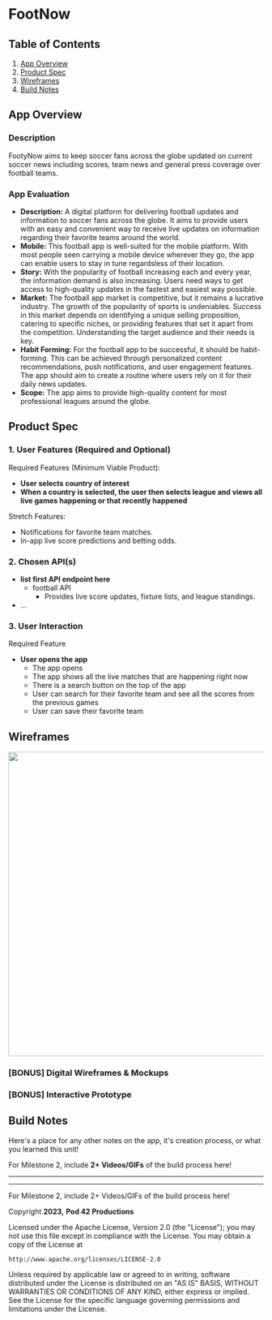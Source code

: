 # **FootNow**

## Table of Contents

1. [App Overview](#App-Overview)
1. [Product Spec](#Product-Spec)
1. [Wireframes](#Wireframes)
1. [Build Notes](#Build-Notes)

## App Overview

### Description 
FootyNow aims to keep soccer fans across the globe updated on current soccer news including scores, team news and general press coverage over football teams.


### App Evaluation

<!-- Evaluation of your app across the following attributes -->

- **Description:** A digital platform for delivering football updates and information to soccer fans across the globe. It aims to provide users with an easy and convenient way to receive live updates on information regarding their favorite teams around the world.
- **Mobile:** This football app is well-suited for the mobile platform. With most people seen carrying a mobile device wherever they go, the app can enable users to stay in tune regardsless of their location.
- **Story:** With the popularity of football increasing each and every year, the information demand is also increasing. Users need ways to get access to high-quality updates in the fastest and easiest way possible.
- **Market:** The football app market is competitive, but it remains a lucrative industry. The growth of the popularity of sports is undeniables. Success in this market depends on identifying a unique selling proposition, catering to specific niches, or providing features that set it apart from the competition. Understanding the target audience and their needs is key.
- **Habit Forming:** For the football app to be successful, it should be habit-forming. This can be achieved through personalized content recommendations, push notifications, and user engagement features. The app should aim to create a routine where users rely on it for their daily news updates.
- **Scope:** The app aims to provide high-quality content for most professional leagues around the globe.

## Product Spec

### 1. User Features (Required and Optional)

Required Features (Minimum Viable Product):

- **User selects country of interest**
- **When a country is selected, the user then selects league and views all live games happening or that recently happened**

Stretch Features:

- Notifications for favorite team matches.
- In-app live score predictions and betting odds.

### 2. Chosen API(s)

- **list first API endpoint here**
  - football API
    - Provides live score updates, fixture lists, and league standings.
- ...

### 3. User Interaction

Required Feature

- **User opens the app**
  - The app opens
  - The app shows all the live matches that are happening right now
  - There is a search button on the top of the app
  - User can search for their favorite team and see all the scores from the previous games
  - User can save their favorite team 
  

## Wireframes

<!-- Add picture of your hand sketched wireframes in this section -->
<img src="YOUR_WIREFRAME_IMAGE_URL" width=600>

### [BONUS] Digital Wireframes & Mockups

### [BONUS] Interactive Prototype

## Build Notes

Here's a place for any other notes on the app, it's creation 
process, or what you learned this unit!  

For Milestone 2, include **2+ Videos/GIFs** of the build process here!

---------
---------

For Milestone 2, include 2+ Videos/GIFs of the build process here!

Copyright **2023,** **Pod 42 Productions**

Licensed under the Apache License, Version 2.0 (the "License");
you may not use this file except in compliance with the License.
You may obtain a copy of the License at

    http://www.apache.org/licenses/LICENSE-2.0

Unless required by applicable law or agreed to in writing, software
distributed under the License is distributed on an "AS IS" BASIS,
WITHOUT WARRANTIES OR CONDITIONS OF ANY KIND, either express or implied.
See the License for the specific language governing permissions and
limitations under the License.

